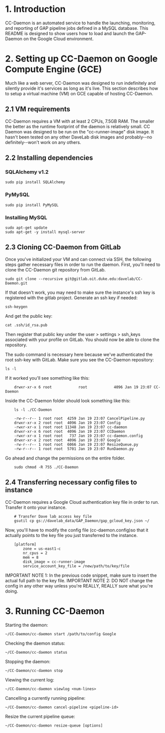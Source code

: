 # 1. Introduction

CC-Daemon is an automated service to handle the launching, monitoring, and reporting of GAP pipeline jobs defined in a MySQL database. This README is designed to show users how to load and launch the GAP-Daemon on the Google Cloud environment. 

# 2. Setting up CC-Daemon on Google Compute Engine (GCE)
Much like a web server, CC-Daemon was designed to run indefinitely and silently provide it's services as long as it's live. This section describes how to setup a virtual machine (VM) on GCE capable of hosting CC-Daemon.

## 2.1 VM requirements
CC-Daemon requires a VM with at least 2 CPUs, 7.5GB RAM. The smaller the better as the runtime footprint of the daemon is relatively small. CC Daemon was designed to be run on the "cc-runner-image" disk image. It hasn't been tested on any other DaveLab disk images and probably--no definitely--won't work on any others.

## 2.2 Installing dependencies
### SQLAlchemy v1.2
	
    sudo pip install SQLAlchemy

### PyMySQL

	sudo pip install PyMySQL

### Installing MySQL

	sudo apt-get update
    sudo apt-get -y install mysql-server
    

## 2.3 Cloning CC-Daemon from GitLab
Once you've initialized your VM and can connect via SSH, the following steps gather necessary files in order to run the daemon. First, you'll need to clone the CC-Daemon git repository from GitLab. 

	sudo git clone --recursive git@gitlab.oit.duke.edu:davelab/CC-Daemon.git

If that doesn't work, you may need to make sure the instance's ssh key is registered with the gitlab project. Generate an ssh key if needed:

    ssh-keygen
    
And get the public key:

    cat .ssh/id_rsa.pub
     
Then register that public key under the user > settings > ssh_keys associated with your profile on GitLab.
You should now be able to clone the repository. 

The sudo command is necessary here because we've authenticated the root ssh-key with GitLab. Make sure you see the CC-Daemon repository:

	ls -l
If it worked you'll see something like this:     
		
        drwxr-xr-x 6 root            root            4096 Jan 19 23:07 CC-Daemon
Inside the CC-Daemon folder should look something like this:

		ls -l ./CC-Daemon
        
        -rw-r--r-- 1 root root  4259 Jan 19 23:07 CancelPipeline.py
		drwxr-xr-x 2 root root  4096 Jan 19 23:07 Config
		-rwxr-xr-x 1 root root 11348 Jan 19 23:07 cc-daemon
		drwxr-xr-x 6 root root  4096 Jan 19 23:07 CCDaemon
		-rwxr-xr-x 1 root root   737 Jan 19 23:07 cc-daemon.config
		drwxr-xr-x 2 root root  4096 Jan 19 23:07 Google
		-rw-r--r-- 1 root root  6066 Jan 19 23:07 ResizeQueue.py
		-rw-r--r-- 1 root root  5701 Jan 19 23:07 RunDaemon.py
Go ahead and change the permissions on the entire folder.

		sudo chmod -R 755 ./CC-Daemon
## 2.4 Transferring necessary config files to instance
CC-Daemon requires a Google Cloud authentication key file in order to run. Transfer it onto your instance. 

        # Transfer Dave lab access key file
        gsutil cp gs://davelab_data/GAP_Daemon/gap_gcloud_key.json ~/
 
 Now, you'll have to modify the config file (cc-daemon.config)so that it actually points to the key file you just transferred to the instance. 
 
 		[platform]
        	zone = us-east1-c
        	nr_cpus = 2
        	mem = 8
        	disk_image = cc-runner-image
        	service_account_key_file = /new/path/to/key/file
IMPORTANT NOTE 1: In the previous code snippet, make sure to insert the actual full path to the key file.
IMPORTANT NOTE 2: DO NOT change the config in any other way unless you're REALLY, REALLY sure what you're doing.


# 3. Running CC-Daemon

Starting the daemon:

	~/CC-Daemon/cc-daemon start /path/to/config Google

Checking the daemon status:

	~/CC-Daemon/cc-daemon status

Stopping the daemon:

	~/CC-Daemon/cc-daemon stop
    
Viewing the current log:

	~/CC-Daemon/cc-daemon viewlog <num-lines>
    
Cancelling a currently running pipeline:

	~/CC-Daemon/cc-daemon cancel-pipeline <pipeline-id>

Resize the current pipeline queue:

	~/CC-Daemon/cc-daemon resize-queue [options]
    